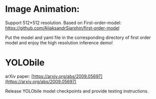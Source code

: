 # Image Animation:
Support 512*512 resolution.
Based on First-order-model: https://github.com/AliaksandrSiarohin/first-order-model


Put the model and yaml file in the corresponding directory of first order model and enjoy the high resolution inference demo!

# YOLObile

arXiv paper: [https://arxiv.org/abs/2009.05697](https://arxiv.org/abs/2009.05697)

Release YOLObile model checkpoints and provide testing instructions.